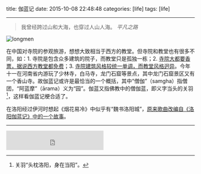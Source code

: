 title: 伽蓝记
date: 2015-10-08 22:48:48
categories: [life]
tags: [life]

---

> 我曾经跨过山和大海，也穿过人山人海。 <cite>平凡之路</cite>

<!-- more -->

![longmen][longmen]

在中国对寺院的参观旅游，想想大致相当于西方的教堂。但寺院和教堂也有很多不同，如：1. 寺院是包含众多建筑的院子，而教堂只是孤独一栋；2. [寺院大都要香票，据说西方教堂都免费][ticket]；3. [寺院建筑风格较统一单调，而教堂风格迥异][architecture]。今年十一在河南省内游玩了少林寺，白马寺，龙门石窟等景点，其中龙门石窟景区又有一个香山寺。故伽蓝记或许是最恰当的一个概括，其中“僧伽”（samgha）指僧团，“阿蓝摩”（ārama）义为“园”。伽蓝又指佛教中的僧伽蓝，即义字当头的关羽[^tomb]，这样看伽蓝记梗合适了。

在洛阳经过伊河时想起《烟花易冷》中似乎有“魏书洛阳城”，[原来歌曲改编自《洛阳伽蓝记》中的一个故事][jialan]。

----

<p><iframe frameborder="no" border="0" marginwidth="0" marginheight="0" width=260 height=52 src="http://music.163.com/outchain/player?type=2&id=185668&auto=0&height=32"></iframe></p>

[longmen]:http://7rflrv.com1.z0.glb.clouddn.com/IMGP1681.jpg

[ticket]:http://www.zhihu.com/question/21728073/answer/19127686

[architecture]:http://bbs.tianya.cn/post-no01-455430-1.shtml

[^tomb]:关羽“头枕洛阳，身在当阳”。

[jialan]:http://baike.baidu.com/subview/3537772/4947114.htm#1
